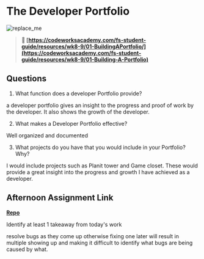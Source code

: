 # The Developer Portfolio

![replace_me](https://codeworks.blob.core.windows.net/public/assets/img/illustrations/placeholder.svg)

> **📖 [https://codeworksacademy.com/fs-student-guide/resources/wk8-9/01-BuildingAPortfolio/](https://codeworksacademy.com/fs-student-guide/resources/wk8-9/01-Building-A-Portfolio)**

## Questions

1. What function does a developer Portfolio provide?

a developer portfolio gives an insight to the progress and proof of work by the developer. It also shows the growth of the developer.

2. What makes a Developer Portfolio effective?

Well organized and documented 

3. What projects do you have that you would include in your Portfolio? Why?

I would include projects such as Planit tower and Game closet. These would provide a great insight into the progress and growth I have achieved as a developer. 

## Afternoon Assignment Link

**[Repo](https://github.com/GregBullington/<ASSIGNMENT_REPO>)**

Identify at least 1 takeaway from today's work

resolve bugs as they come up otherwise fixing one later will result in multiple showing up and making it difficult to identify what bugs are being caused by what.
